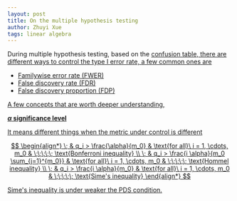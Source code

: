 ```yaml
---
layout: post
title: On the multiple hypothesis testing
author: Zhuyi Xue
tags: linear algebra
---
```


During multiple hypothesis testing, based on the <a href="#">confusion
table, there are different ways to control the type I error rate, a
few common ones are

* Familywise error rate (FWER)
* False discovery rate (FDR)
* False discovery proportion (FDP)

A few concepts that are worth deeper understanding,

**$\alpha$ significance level**

It means different things when the metric under control is different

$$
\begin{align*}
\; & q_i > \frac{\alpha}{m_0}                     & \text{for all}\ i = 1, \cdots, m_0  & \;\;\;\;\; \text{Bonferroni inequality} \\
\; & q_i > \frac{i \alpha}{m_0 \sum_{j=1}^{m_0}}  & \text{for all}\ i = 1, \cdots, m_0  & \;\;\;\;\; \text{Hommel inequality} \\
\; & q_i > \frac{i \alpha}{m_0}                   & \text{for all}\ i = 1, \cdots, m_0  & \;\;\;\;\; \text{Sime's inequality}
\end{align*}
$$

Sime's inequality is under weaker the PDS condition.
